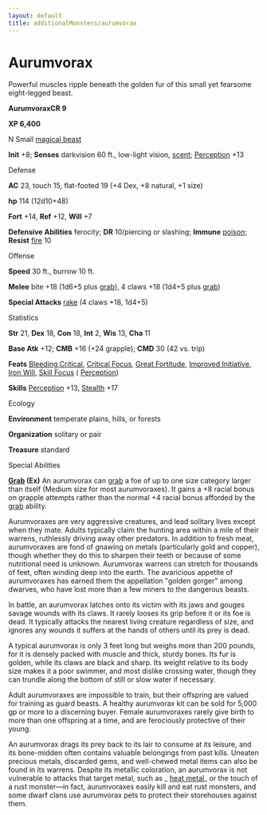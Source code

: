 ```yaml
---
layout: default
title: additionalMonsters/aurumvorax
---
```

# Aurumvorax

Powerful muscles ripple beneath the golden fur of this small yet fearsome eight-legged beast.

**AurumvoraxCR 9**

**XP 6,400**

N Small [magical beast](monsters/creatureTypes#_magical-beast)

**Init** +8; **Senses** darkvision 60 ft., low-light vision, [scent](monsters/universalMonsterRules#_scent); [Perception](additionalMonsters/../skills/perception#_perception) +13

Defense

**AC** 23, touch 15, flat-footed 19 (+4 Dex, +8 natural, +1 size)

**hp** 114 (12d10+48)

**Fort** +14, **Ref** +12, **Will** +7

**Defensive Abilities** ferocity; **DR** 10/piercing or slashing; **Immune** [poison](monsters/universalMonsterRules#_poison-(ex-or-su)); **Resist** [fire](monsters/creatureTypes#_fire-subtype) 10

Offense

**Speed** 30 ft., burrow 10 ft.

**Melee** bite +18 (1d6+5 plus [grab](monsters/universalMonsterRules#_grab)), 4 claws +18 (1d4+5 plus [grab](monsters/universalMonsterRules#_grab))

**Special Attacks** [rake](monsters/universalMonsterRules#_rake) (4 claws +18, 1d4+5)

Statistics

**Str** 21, **Dex** 18, **Con** 18, **Int** 2, **Wis** 13, **Cha** 11

**Base Atk** +12; **CMB** +16 (+24 grapple); **CMD** 30 (42 vs. trip)

**Feats** [Bleeding Critical](additionalMonsters/../feats#_bleeding-critical), [Critical Focus](additionalMonsters/../feats#_critical-focus), [Great Fortitude](additionalMonsters/../feats#_great-fortitude), [Improved Initiative](additionalMonsters/../feats#_improved-initiative), [Iron Will](additionalMonsters/../feats#_iron-will), [Skill Focus](additionalMonsters/../feats#_skill-focus) ( [Perception](additionalMonsters/../skills/perception#_perception))

**Skills** [Perception](additionalMonsters/../skills/perception#_perception) +13, [Stealth](additionalMonsters/../skills/stealth#_stealth) +17

Ecology

**Environment** temperate plains, hills, or forests

**Organization** solitary or pair

**Treasure** standard

Special Abilities

**[Grab](monsters/universalMonsterRules#_grab) (Ex)** An aurumvorax can [grab](monsters/universalMonsterRules#_grab) a foe of up to one size category larger than itself (Medium size for most aurumvoraxes). It gains a +8 racial bonus on grapple attempts rather than the normal +4 racial bonus afforded by the [grab](monsters/universalMonsterRules#_grab) ability.

Aurumvoraxes are very aggressive creatures, and lead solitary lives except when they mate. Adults typically claim the hunting area within a mile of their warrens, ruthlessly driving away other predators. In addition to fresh meat, aurumvoraxes are fond of gnawing on metals (particularly gold and copper), though whether they do this to sharpen their teeth or because of some nutritional need is unknown. Aurumvorax warrens can stretch for thousands of feet, often winding deep into the earth. The avaricious appetite of aurumvoraxes has earned them the appellation "golden gorger" among dwarves, who have lost more than a few miners to the dangerous beasts.

In battle, an aurumvorax latches onto its victim with its jaws and gouges savage wounds with its claws. It rarely looses its grip before it or its foe is dead. It typically attacks the nearest living creature regardless of size, and ignores any wounds it suffers at the hands of others until its prey is dead.

A typical aurumvorax is only 3 feet long but weighs more than 200 pounds, for it is densely packed with muscle and thick, sturdy bones. Its fur is golden, while its claws are black and sharp. Its weight relative to its body size makes it a poor swimmer, and most dislike crossing water, though they can trundle along the bottom of still or slow water if necessary.

Adult aurumvoraxes are impossible to train, but their offspring are valued for training as guard beasts. A healthy aurumvorax kit can be sold for 5,000 gp or more to a discerning buyer. Female aurumvoraxes rarely give birth to more than one offspring at a time, and are ferociously protective of their young.

An aurumvorax drags its prey back to its lair to consume at its leisure, and its bone-midden often contains valuable belongings from past kills. Uneaten precious metals, discarded gems, and well-chewed metal items can also be found in its warrens. Despite its metallic coloration, an aurumvorax is not vulnerable to attacks that target metal, such as _ [heat metal](additionalMonsters/../spells/heatMetal#_heat-metal)_ or the touch of a rust monster—in fact, aurumvoraxes easily kill and eat rust monsters, and some dwarf clans use aurumvorax pets to protect their storehouses against them.

